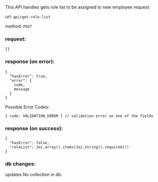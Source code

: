 This API handles gets role list to be assigned to new employee request.

url: `api/get-role-list`

method: `POST`

### request: 
```
{}
```

### response (on error):
```
{
  "hasError": true,
  "error": {
    code,
    message
  }
}
```
Possible Error Codes:
```
{ code: VALIDATION_ERROR } // validation error on one of the fields
```

### response (on success):
```
{
  "hasError": false,
  "roleList": Joi.array().items(Joi.string().required())
}
```

### db changes:
updates No collection in db.